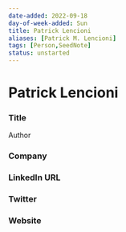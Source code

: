 ```yaml
---
date-added: 2022-09-18
day-of-week-added: Sun
title: Patrick Lencioni
aliases: [Patrick M. Lencioni]
tags: [Person,SeedNote]
status: unstarted
---
```


# Patrick Lencioni

### Title
Author

### Company


### LinkedIn URL


### Twitter


### Website






